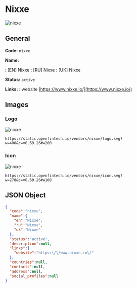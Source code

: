 
# Nixxe 
![nixxe](https://static.openfintech.io/vendors/nixxe/logo.svg?w=400&c=v0.59.26#w200)  

## General 
 
**Code:** `nixxe` 
 
**Name:** 
 
:	[EN] Nixxe 
:	[RU] Nixxe 
:	[UK] Nixxe 
 
**Status:** `active` 
 
**Links:** 
: website [https://www.nixxe.io/](https://www.nixxe.io/) 
 

## Images 

### Logo 
 
![nixxe](https://static.openfintech.io/vendors/nixxe/logo.svg?w=400&c=v0.59.26#w200)  

```
https://static.openfintech.io/vendors/nixxe/logo.svg?w=400&c=v0.59.26#w200
```  

### Icon 
 
![nixxe](https://static.openfintech.io/vendors/nixxe/icon.svg?w=278&c=v0.59.26#w100)  

```
https://static.openfintech.io/vendors/nixxe/icon.svg?w=278&c=v0.59.26#w100
```  

## JSON Object 

```json
{
  "code":"nixxe",
  "name":{
    "en":"Nixxe",
    "ru":"Nixxe",
    "uk":"Nixxe"
  },
  "status":"active",
  "description":null,
  "links":{
    "website":"https:\/\/www.nixxe.io\/"
  },
  "countries":null,
  "contacts":null,
  "address":null,
  "social_profiles":null
}
```  
